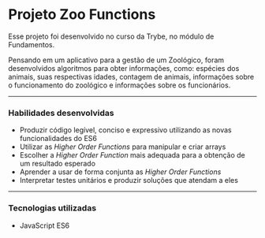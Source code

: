 # Projeto Zoo Functions
  Esse projeto foi desenvolvido no curso da Trybe, no módulo de Fundamentos.

  Pensando em um aplicativo para a gestão de um Zoológico, foram desenvolvidos algoritmos para obter informações, como: espécies dos animais, suas respectivas idades, contagem de animais, informações sobre o funcionamento do zoológico e informações sobre os funcionários.

---

### Habilidades desenvolvidas
- Produzir código legível, conciso e expressivo utilizando as novas funcionalidades do ES6
- Utilizar as _Higher Order Functions_ para manipular e criar arrays
- Escolher a _Higher Order Function_ mais adequada para a obtenção de um resultado esperado
- Aprender a usar de forma conjunta as _Higher Order Functions_
- Interpretar testes unitários e produzir soluções que atendam a eles

---

### Tecnologias utilizadas
- JavaScript ES6
